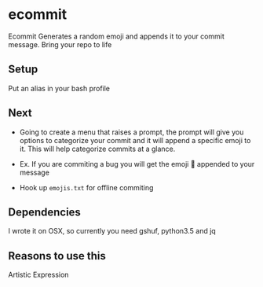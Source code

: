 # ecommit
Ecommit Generates a random emoji and appends it to your commit message.
Bring your repo to life

## Setup
Put an alias in your bash profile

## Next
 * Going to create a menu that raises a prompt, the prompt will give you options to categorize your commit and it will append a specific emoji to it. This will help categorize commits at a glance.

  * Ex. If you are commiting a bug you will get the emoji :bug: appended to your message
 * Hook up `emojis.txt` for offline commiting  


## Dependencies
I wrote it on OSX, so currently you need gshuf, python3.5 and jq

## Reasons to use this
Artistic Expression
